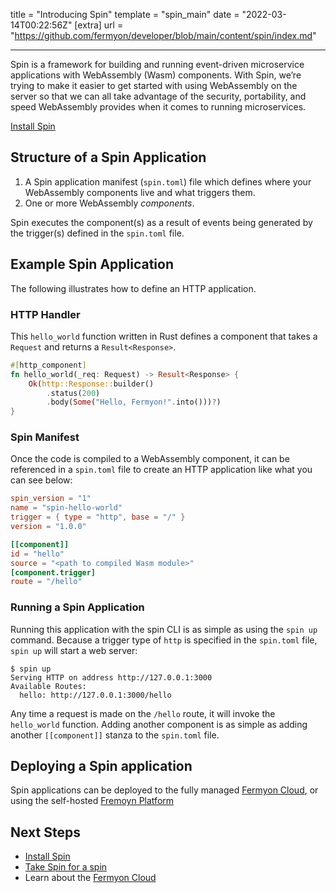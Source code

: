 title = "Introducing Spin"
template = "spin_main"
date = "2022-03-14T00:22:56Z"
[extra]
url = "https://github.com/fermyon/developer/blob/main/content/spin/index.md"

---

Spin is a framework for building and running event-driven microservice applications with WebAssembly (Wasm) components. With Spin, we’re trying to make it easier to get started with using WebAssembly on the server so that we can all take advantage of the security, portability, and speed WebAssembly provides when it comes to running microservices.

[Install Spin](install)

## Structure of a Spin Application

1. A Spin application manifest (`spin.toml`) file which defines where your WebAssembly
   components live and what triggers them.
2. One or more WebAssembly _components_.

Spin executes the component(s) as a result of events being generated by the trigger(s)
defined in the `spin.toml` file.

## Example Spin Application

The following illustrates how to define an HTTP application.

### HTTP Handler

This `hello_world` function written in Rust defines a component that takes a `Request` and returns a `Result<Response>`.

```rust
#[http_component]​
fn hello_world(_req: Request) -> Result<Response> {​
    Ok(http::Response::builder()​
        .status(200)​
        .body(Some("Hello, Fermyon!".into()))?)​
}​
```

### Spin Manifest

Once the code is compiled to a WebAssembly component, it can be referenced in a `spin.toml`
file to create an HTTP application like what you can see below:

```toml
spin_version = "1"
name = "spin-hello-world"
trigger = { type = "http", base = "/" }
version = "1.0.0"

[[component]]
id = "hello"
source = "<path to compiled Wasm module>"
[component.trigger]
route = "/hello"
```

### Running a Spin Application

Running this application with the spin CLI is as simple as using the `spin up` command.
Because a trigger type of `http` is specified in the `spin.toml` file, `spin up` will start
a web server:

<!-- @selectiveCpy -->

```console
$ spin up
Serving HTTP on address http://127.0.0.1:3000
Available Routes:
  hello: http://127.0.0.1:3000/hello
```

Any time a request is made on the `/hello` route, it will invoke the
`hello_world` function. Adding another component is as simple as adding another `[[component]]`
stanza to the `spin.toml` file.

## Deploying a Spin application

Spin applications can be deployed to the fully managed [Fermyon Cloud](/cloud/index), or using the self-hosted [Fremoyn Platform](https://fermyon.dev)

## Next Steps

- [Install Spin](install)
- [Take Spin for a spin](./quickstart.md)
- Learn about the [Fermyon Cloud](/cloud/index)